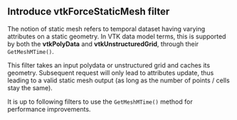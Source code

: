 ## Introduce vtkForceStaticMesh filter

The notion of static mesh refers to temporal dataset having varying attributes
on a static geometry. In VTK data model terms, this is supported by both the
**vtkPolyData** and **vtkUnstructuredGrid**, through their `GetMeshMTime()`.

This filter takes an input polydata or unstructured grid and caches its geometry.
Subsequent request will only lead to attributes update, thus leading to a valid
static mesh output (as long as the number of points / cells stay the same).

It is up to following filters to use the `GetMeshMTime()` method for performance
improvements.
